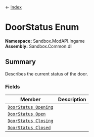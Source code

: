 ← [Index](index)
# DoorStatus Enum
**Namespace:** Sandbox.ModAPI.Ingame  
**Assembly:** Sandbox.Common.dll  
## Summary
Describes the current status of the door.
### Fields
|Member|Description|
|---|---|
|[`DoorStatus Opening`](Sandbox.ModAPI.Ingame.Opening)||
|[`DoorStatus Open`](Sandbox.ModAPI.Ingame.Open)||
|[`DoorStatus Closing`](Sandbox.ModAPI.Ingame.Closing)||
|[`DoorStatus Closed`](Sandbox.ModAPI.Ingame.Closed)||
